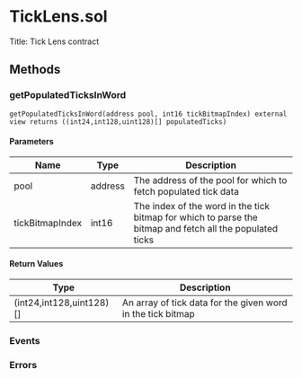 
# TickLens.sol
Title: Tick Lens contract

## Methods
### getPopulatedTicksInWord
```solidity
getPopulatedTicksInWord(address pool, int16 tickBitmapIndex) external view returns ((int24,int128,uint128)[] populatedTicks)
```
#### Parameters

| Name | Type | Description |
|---|---|---|
| pool | address | The address of the pool for which to fetch populated tick data |
| tickBitmapIndex | int16 | The index of the word in the tick bitmap for which to parse the bitmap and fetch all the populated ticks |

#### Return Values

| Type | Description |
|---|---|
(int24,int128,uint128)[] | An array of tick data for the given word in the tick bitmap |


### Events

### Errors

